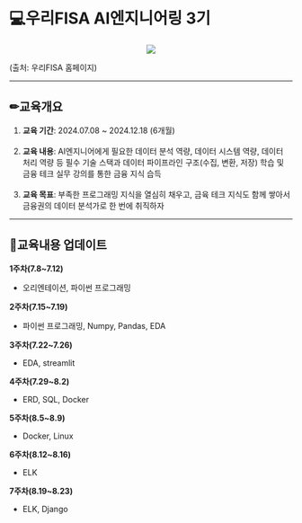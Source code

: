 # 💻우리FISA AI엔지니어링 3기 
<p align="center">
<img src="https://github.com/user-attachments/assets/0e6e510e-445b-416d-81d9-3664d57eb286"/></p>
(출처: 우리FISA 홈페이지) <br>

*** 

## ✏교육개요<br>
1. **교육 기간**: 2024.07.08 ~ 2024.12.18 (6개월) <br><br>
2. **교육 내용**: AI엔지니어에게 필요한 데이터 분석 역량, 데이터 시스템 역량, 데이터 처리 역량 등 필수 기술 스택과 데이터 파이프라인 구조(수집, 변환, 저장) 학습 및 금융 테크 실무 강의를 통한 금융 지식 습득 <br><br>
3. **교육 목표**: 부족한 프로그래밍 지식을 열심히 채우고, 금육 테크 지식도 함께 쌓아서 금융권의 데이터 분석가로 한 번에 취직하자
***

## 💬교육내용 업데이트 <br>
**1주차(7.8~7.12)** <br>
- 오리엔테이션, 파이썬 프로그래밍 <br>

**2주차(7.15~7.19)** <br>
- 파이썬 프로그래밍, Numpy, Pandas, EDA

**3주차(7.22~7.26)** <br>
- EDA, streamlit

**4주차(7.29~8.2)** <br>
- ERD, SQL, Docker

**5주차(8.5~8.9)** <br>
- Docker, Linux

**6주차(8.12~8.16)** <br>
- ELK

**7주차(8.19~8.23)** <br>
- ELK, Django
